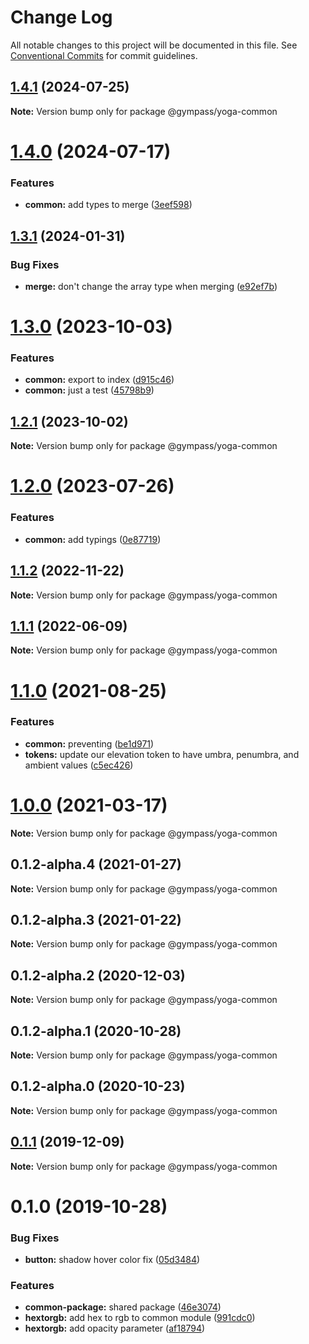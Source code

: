 # Change Log

All notable changes to this project will be documented in this file.
See [Conventional Commits](https://conventionalcommits.org) for commit guidelines.

## [1.4.1](https://github.com/Gympass/yoga/compare/@gympass/yoga-common@1.4.0...@gympass/yoga-common@1.4.1) (2024-07-25)

**Note:** Version bump only for package @gympass/yoga-common





# [1.4.0](https://github.com/Gympass/yoga/compare/@gympass/yoga-common@1.3.1...@gympass/yoga-common@1.4.0) (2024-07-17)


### Features

* **common:** add types to merge ([3eef598](https://github.com/Gympass/yoga/commit/3eef59864fe1b25521632a133ef9b20af77fe433))





## [1.3.1](https://github.com/Gympass/yoga/compare/@gympass/yoga-common@1.3.0...@gympass/yoga-common@1.3.1) (2024-01-31)


### Bug Fixes

* **merge:** don't change the array type when merging ([e92ef7b](https://github.com/Gympass/yoga/commit/e92ef7b98c03922c851ad01257eafa4252be753a))





# [1.3.0](https://github.com/Gympass/yoga/compare/@gympass/yoga-common@1.2.1...@gympass/yoga-common@1.3.0) (2023-10-03)


### Features

* **common:** export to index ([d915c46](https://github.com/Gympass/yoga/commit/d915c46444df3efc7d3b8adfa676385fede91ede))
* **common:** just a test ([45798b9](https://github.com/Gympass/yoga/commit/45798b95f0db90fc020dce707fe0841b12a2179d))





## [1.2.1](https://github.com/Gympass/yoga/compare/@gympass/yoga-common@1.2.0...@gympass/yoga-common@1.2.1) (2023-10-02)

**Note:** Version bump only for package @gympass/yoga-common





# [1.2.0](https://github.com/Gympass/yoga/compare/@gympass/yoga-common@1.1.2...@gympass/yoga-common@1.2.0) (2023-07-26)


### Features

* **common:** add typings ([0e87719](https://github.com/Gympass/yoga/commit/0e87719ea4ca23aa5974b12a5080188014a12697))





## [1.1.2](https://github.com/Gympass/yoga/compare/@gympass/yoga-common@1.1.1...@gympass/yoga-common@1.1.2) (2022-11-22)

**Note:** Version bump only for package @gympass/yoga-common





## [1.1.1](https://github.com/Gympass/yoga/compare/@gympass/yoga-common@1.1.0...@gympass/yoga-common@1.1.1) (2022-06-09)

**Note:** Version bump only for package @gympass/yoga-common





# [1.1.0](https://github.com/Gympass/yoga/compare/@gympass/yoga-common@1.0.0...@gympass/yoga-common@1.1.0) (2021-08-25)


### Features

* **common:** preventing ([be1d971](https://github.com/Gympass/yoga/commit/be1d9717a604ffd65d38f8cf52a2228dc633a2ba))
* **tokens:** update our elevation token to have umbra, penumbra, and ambient values ([c5ec426](https://github.com/Gympass/yoga/commit/c5ec426902c4a2f3f52d4de24677fd1ab72bdce0))





# [1.0.0](https://github.com/Gympass/yoga/compare/@gympass/yoga-common@0.1.2-alpha.4...@gympass/yoga-common@1.0.0) (2021-03-17)

**Note:** Version bump only for package @gympass/yoga-common





## 0.1.2-alpha.4 (2021-01-27)

**Note:** Version bump only for package @gympass/yoga-common





## 0.1.2-alpha.3 (2021-01-22)

**Note:** Version bump only for package @gympass/yoga-common





## 0.1.2-alpha.2 (2020-12-03)

**Note:** Version bump only for package @gympass/yoga-common





## 0.1.2-alpha.1 (2020-10-28)

**Note:** Version bump only for package @gympass/yoga-common





## 0.1.2-alpha.0 (2020-10-23)

**Note:** Version bump only for package @gympass/yoga-common

## [0.1.1](https://github.com/Gympass/yoga/compare/@gympass/yoga-common@0.1.0...@gympass/yoga-common@0.1.1) (2019-12-09)

**Note:** Version bump only for package @gympass/yoga-common

# 0.1.0 (2019-10-28)

### Bug Fixes

- **button:** shadow hover color fix ([05d3484](https://github.com/Gympass/yoga/commit/05d3484))

### Features

- **common-package:** shared package ([46e3074](https://github.com/Gympass/yoga/commit/46e3074))
- **hextorgb:** add hex to rgb to common module ([991cdc0](https://github.com/Gympass/yoga/commit/991cdc0))
- **hextorgb:** add opacity parameter ([af18794](https://github.com/Gympass/yoga/commit/af18794))
